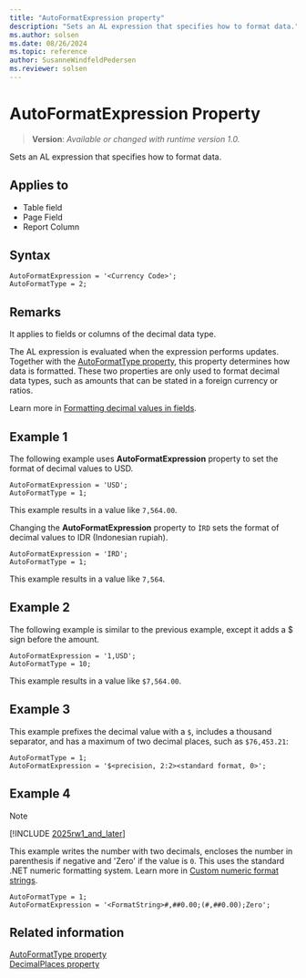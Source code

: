 ```yaml
---
title: "AutoFormatExpression property"
description: "Sets an AL expression that specifies how to format data."
ms.author: solsen
ms.date: 08/26/2024
ms.topic: reference
author: SusanneWindfeldPedersen
ms.reviewer: solsen
---
```

[//]: # (START>DO_NOT_EDIT)
[//]: # (IMPORTANT:Do not edit any of the content between here and the END>DO_NOT_EDIT.)
[//]: # (Any modifications should be made in the .xml files in the ModernDev repo.)
# AutoFormatExpression Property
> **Version**: _Available or changed with runtime version 1.0._

Sets an AL expression that specifies how to format data.

## Applies to
-   Table field
-   Page Field
-   Report Column

[//]: # (IMPORTANT: END>DO_NOT_EDIT)


## Syntax
```AL
AutoFormatExpression = '<Currency Code>';
AutoFormatType = 2;
```

## Remarks

It applies to fields or columns of the decimal data type.

The AL expression is evaluated when the expression performs updates. Together with the [AutoFormatType property](devenv-autoformattype-property.md), this property determines how data is formatted. These two properties are only used to format decimal data types, such as amounts that can be stated in a foreign currency or ratios.

Learn more in [Formatting decimal values in fields](../devenv-format-field-data.md).

## Example 1

The following example uses **AutoFormatExpression** property to set the format of decimal values to USD.

```AL
AutoFormatExpression = 'USD';
AutoFormatType = 1;
```

This example results in a value like `7,564.00`.

Changing the **AutoFormatExpression** property to `ÌRD` sets the format of decimal values to IDR \(Indonesian rupiah\).

```AL
AutoFormatExpression = 'IRD';
AutoFormatType = 1;
```

This example results in a value like `7,564`.

## Example 2

The following example is similar to the previous example, except it adds a $ sign before the amount.

```AL
AutoFormatExpression = '1,USD';
AutoFormatType = 10;
```

This example results in a value like `$7,564.00`.

## Example 3

This example prefixes the decimal value with a `$`, includes a thousand separator, and has a maximum of two decimal places, such as `$76,453.21`:

```AL
AutoFormatType = 1;
AutoFormatExpression = '$<precision, 2:2><standard format, 0>';
```

## Example 4

> [!NOTE]
> [!INCLUDE [2025rw1_and_later](../includes/2025rw1_and_later.md)]

This example writes the number with two decimals, encloses the number in parenthesis if negative and 'Zero' if the value is `0`.
This uses the standard .NET numeric formatting system. Learn more in [Custom numeric format strings](/dotnet/standard/base-types/custom-numeric-format-strings).

```AL
AutoFormatType = 1;
AutoFormatExpression = '<FormatString>#,##0.00;(#,##0.00);Zero';
```

## Related information

[AutoFormatType property](devenv-autoformattype-property.md)  
[DecimalPlaces property](devenv-decimalplaces-property.md)
